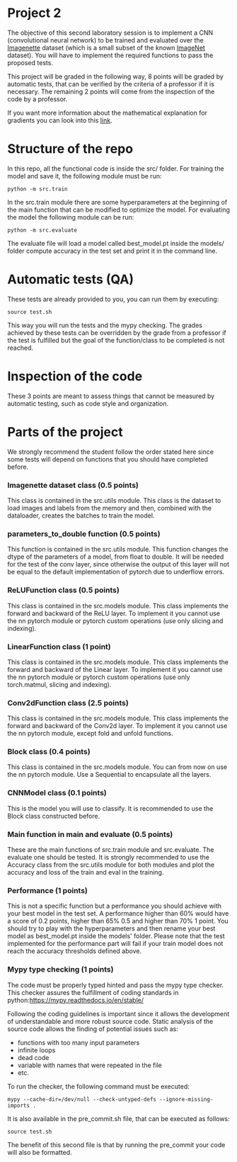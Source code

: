 # Project 2

The objective of this second laboratory session is to implement a CNN (convolutional neural network) to be trained and evaluated over the [Imagenette](https://github.com/fastai/imagenette) dataset (which is a small subset of the known [ImageNet](https://www.image-net.org/) dataset). You will have to implement the required functions to pass the proposed tests.

This project will be graded in the following way, 8 points will be graded by automatic tests, that can be verified by the criteria of a professor if it is necessary. The remaining 2 points will come from the inspection of the code by a professor.

If you want more information about the mathematical explanation for gradients you can look into this [link]( https://web.eecs.umich.edu/~justincj/teaching/eecs442/notes/linear-backprop.html).

# Structure of the repo
In this repo, all the functional code is inside the src/ folder. For training the model and save it, the following module must be run:

    python -m src.train

In the src.train module there are some hyperparameters at the beginning of the main function that can be modified to optimize the model. For evaluating the model the following module can be run:

    python -m src.evaluate

The evaluate file will load a model called best_model.pt inside the models/ folder compute accuracy in the test set and print it in the command line. 


# Automatic tests (QA)
These tests are already provided to you, you can run them by executing:

    source test.sh

This way you will run the tests and the mypy checking. The grades achieved by these tests can be overridden by the grade from a professor if the test is fulfilled but the goal of the function/class to be completed is not reached.

# Inspection of the code

These 3 points are meant to assess things that cannot be measured by automatic testing, such as code style and organization.


# Parts of the project

We strongly recommend the student follow the order stated here since some tests will depend on functions that you should have completed before.

### Imagenette dataset class (0.5 points)

This class is contained in the src.utils module. This class is the dataset to load images and labels from the memory and then, combined with the dataloader, creates the batches to train the model.

### parameters_to_double function (0.5 points)

This function is contained in the src.utils module. This function changes the dtype of the parameters of a model, from float to double. It will be needed for the test of the conv layer, since otherwise the output of this layer will not be equal to the default implementation of pytorch due to underflow errors.

### ReLUFunction class (0.5 points)

This class is contained in the src.models module. This class implements the forward and backward of the ReLU layer. To implement it you cannot use the nn pytorch module or pytorch custom operations (use only slicing and indexing).

### LinearFunction class (1 point)

This class is contained in the src.models module. This class implements the forward and backward of the Linear layer. To implement it you cannot use the nn pytorch module or pytorch custom operations (use only torch.matmul, slicing and indexing).

### Conv2dFunction class (2.5 points)

This class is contained in the src.models module. This class implements the forward and backward of the Conv2d layer. To implement it you cannot use the nn pytorch module, except fold and unfold functions.

### Block class (0.4 points)

This class is contained in the src.models module. You can from now on use the nn pytorch module. Use a Sequential to encapsulate all the layers.

### CNNModel class (0.1 points)

This is the model you will use to classify. It is recommended to use the Block class constructed before.

### Main function in main and evaluate (0.5 points)

These are the main functions of src.train module and src.evaluate. The evaluate one should be tested. It is strongly recommended to use the Accuracy class from the src.utils module for both modules and plot the accuracy and loss of the train and eval in the training.


### Performance (1 points)
This is not a specific function but a performance you should achieve with your best model in the test set. A performance higher than 60% would have a score of 0.2 points, higher than 65% 0.5 and higher than 70% 1 point. You should try to play with the hyperparameters and then rename your best model as best_model.pt inside the models' folder. Please note that the test implemented for the performance part will fail if your train model does not reach the accuracy thresholds defined above.


### Mypy type checking (1 points)

The code must be properly typed hinted and pass the mypy type checker. This checker assures the fulfillment of coding standards in python:https://mypy.readthedocs.io/en/stable/

Following the coding guidelines is important since it allows the development of understandable and more robust source code. Static analysis of the source code allows the finding of potential issues such as:
- functions with too many input parameters
- infinite loops
- dead code
- variable with names that were repeated in the file
- etc.

To run the checker, the following command must be executed:

    mypy --cache-dir=/dev/null --check-untyped-defs --ignore-missing-imports .

It is also available in the pre_commit.sh file, that can be executed as follows:

    source test.sh

The benefit of this second file is that by running the pre_commit your code will also be formatted.


